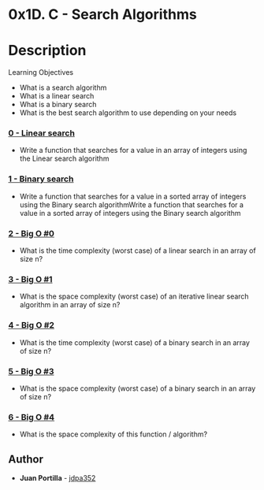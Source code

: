 # 0x1D. C - Search Algorithms

# Description

Learning Objectives
* What is a search algorithm
* What is a linear search
* What is a binary search
* What is the best search algorithm to use depending on your needs

### [0 - Linear search](./0-linear.c)
* Write a function that searches for a value in an array of integers using the Linear search algorithm

### [1 - Binary search](./1-binary.c)
* Write a function that searches for a value in a sorted array of integers using the Binary search algorithmWrite a function that searches for a value in a sorted array of integers using the Binary search algorithm

### [2 - Big O #0](./2-O)
* What is the time complexity (worst case) of a linear search in an array of size n?

### [3 - Big O #1](./3-O)
* What is the space complexity (worst case) of an iterative linear search algorithm in an array of size n?

### [4 - Big O #2](./4-O)
* What is the time complexity (worst case) of a binary search in an array of size n?

### [5 - Big O #3](./5-O)
* What is the space complexity (worst case) of a binary search in an array of size n?

### [6 - Big O #4](./6-O)
* What is the space complexity of this function / algorithm?

## Author
* **Juan Portilla** - [jdpa352](https://github.com/Jdpa357)
